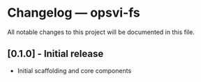 # Changelog — opsvi-fs

All notable changes to this project will be documented in this file.

## [0.1.0] - Initial release
- Initial scaffolding and core components
